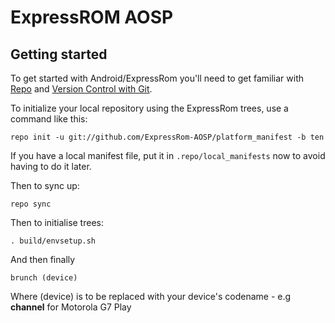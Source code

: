 ExpressROM AOSP
===========

Getting started
---------------

To get started with Android/ExpressRom you'll need to get
familiar with [Repo](https://source.android.com/source/using-repo.html) and [Version Control with Git](https://source.android.com/source/version-control.html).

To initialize your local repository using the ExpressRom trees, use a command like this:
```
repo init -u git://github.com/ExpressRom-AOSP/platform_manifest -b ten
```

If you have a local manifest file, put it in `.repo/local_manifests` now to avoid having to do it later.

Then to sync up:
```
repo sync
```

Then to initialise trees:
```
. build/envsetup.sh
```



And then finally

```
brunch (device)
```
Where (device) is to be replaced with your device's codename - e.g **channel** for Motorola G7 Play
